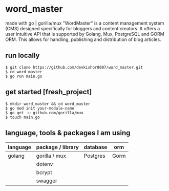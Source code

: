 # word_master
made with go | gorilla/mux
"WordMaster" is a content management system (CMS) designed specifically for bloggers and content creators. It offers a user intuitive API that is supported by Golang, Mux, PostgreSQL and GORM ORM. This allows for handling, publishing and distribution of blog articles.

## run locally
```
$ git clone https://github.com/devkishor8007/word_master.git
$ cd word_master
$ go run main.go 
```

## get started [fresh_project]
```
$ mkdir word_master && cd word_master
$ go mod init your-module-name
$ go get -u github.com/gorilla/mux
$ touch main.go
```

## language, tools & packages I am using
|  language | package / library | database | orm
|----------|----------|----------|----------|
| golang | gorilla / mux | Postgres | Gorm
| | dotenv | |
| | bcrypt | |
| | swagger | |

